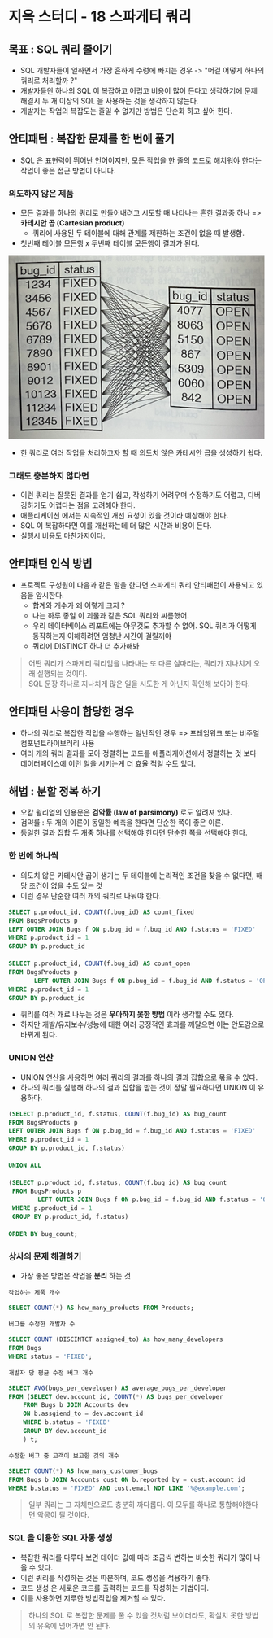 # 지옥 스터디 - 18 스파게티 쿼리

## 목표 : SQL 쿼리 줄이기
- SQL 개발자들이 일하면서 가장 흔하게 수렁에 빠지는 경우 -> "어걸 어떻게 하나의 쿼리로 처리할까 ?"
- 개발자들읜 하나의 SQL 이 복잡하고 어렵고 비용이 많이 든다고 생각하기에 문제 해결시 두 개 이상의 SQL 을 사용하는 것을 생각하지 않는다.
- 개발자는 작업의 복잡도는 줄일 수 없지만 방법은 단순화 하고 싶어 한다.

## 안티패턴 : 복잡한 문제를 한 번에 풀기
- SQL 은 표현력이 뛰어난 언어이지만, 모든 작업을 한 줄의 코드로 해치워야 한다는 작업이 좋은 접근 방법이 아니다.

### 의도하지 않은 제품
- 모든 결과를 하나의 쿼리로 만들어내려고 시도할 때 나타나는 흔한 결과중 하나 => **카테시안 곱 (Cartesian product)**
  - 쿼리에 사용된 두 테이블에 대해 관계를 제한하는 조건이 없을 때 발생함.
- 첫번째 테이블 모든행 x 두번째 테이블 모든행이 결과가 된다.

![Cartesian](./images/sql_antipatterns_cartesian.png)

- 한 쿼리로 여러 작업을 처리하고자 할 때 의도치 않은 카테시안 곱을 생성하기 쉽다.

### 그래도 충분하지 않다면
- 이런 쿼리는 잘못된 결과를 얻기 쉽고, 작성하기 어려우며 수정하기도 어렵고, 디버깅하기도 어렵다는 점을 고려해야 한다.
- 애플리케이션 에서는 지속적인 개선 요청이 있을 것이라 예상해야 한다.
- SQL 이 복잡하다면 이를 개선하는데 더 많은 시간과 비용이 든다.
- 실행시 비용도 마찬가지이다.

## 안티패턴 인식 방법
- 프로젝트 구성원이 다음과 같은 말을 한다면 스파게티 쿼리 안티패턴이 사용되고 있음을 암시한다.
  - 합계와 개수가 왜 이렇게 크지 ?
  - 나는 하루 종일 이 괴물과 같은 SQL 쿼리와 씨름했어.
  - 우리 데이터베이스 리포트에는 아무것도 추가할 수 없어. SQL 쿼리가 어떻게 동작하는지 이해하려면 엄청난 시간이 걸릴꺼야
  - 쿼리에 DISTINCT 하나 더 추가해봐

> 어떤 쿼리가 스파게티 쿼리임을 나타내는 또 다른 실마리는, 쿼리가 지나치게 오래 실행되는 것이다. <br/>
> SQL 문장 하나로 지나치게 많은 일을 시도한 게 아닌지 확인해 보아야 한다.

## 안티패턴 사용이 합당한 경우
- 하나의 쿼리로 복잡한 작업을 수행하는 일반적인 경우 => 프레임워크 또는 비주얼 컴포넌트라이브러리 사용
- 여러 개의 쿼리 결과를 모아 정렬하는 코드를 애플리케이션에서 정렬하는 것 보다 데이터페이스에 이런 일을 시키는게 더 효율 적일 수도 있다.

## 해법 : 분할 정복 하기
- 오캄 윌리엄의 인용문은 **검약률 (law of parsimony)** 로도 알려져 있다.
- 검약률 : 두 개의 이론이 동일한 예측을 한다면 단순한 쪽이 좋은 이론.
- 동일한 결과 집합 두 개중 하나를 선택해야 한다면 단순한 쪽을 선택해야 한다.

### 한 번에 하나씩
- 의도치 않은 카테시안 곱이 생기는 두 테이블에 논리적인 조건을 찾을 수 없다면, 해당 조건이 없을 수도 있는 것
- 이런 경우 단순한 여러 개의 쿼리로 나눠야 한다.

```sql
SELECT p.product_id, COUNT(f.bug_id) AS count_fixed
FROM BugsProducts p
LEFT OUTER JOIN Bugs f ON p.bug_id = f.bug_id AND f.status = 'FIXED'
WHERE p.product_id = 1
GROUP BY p.product_id

SELECT p.product_id, COUNT(f.bug_id) AS count_open
FROM BugsProducts p
       LEFT OUTER JOIN Bugs f ON p.bug_id = f.bug_id AND f.status = 'OPEN'
WHERE p.product_id = 1
GROUP BY p.product_id
```
- 쿼리를 여러 개로 나누는 것은 **우아하지 못한 방법** 이라 생각할 수도 있다.
- 하지만 개발/유지보수/성능에 대한 여러 긍정적인 효과를 깨달으면 이는 안도감으로 바뀌게 된다.

### UNION 연산
- UNION 연산을 사용하면 여러 쿼리의 결과를 하나의 결과 집합으로 묶을 수 있다.
- 하나의 쿼리를 실행해 하나의 결과 집합을 받는 것이 정말 필요하다면 UNION 이 유용하다.

```sql
(SELECT p.product_id, f.status, COUNT(f.bug_id) AS bug_count
FROM BugsProducts p
LEFT OUTER JOIN Bugs f ON p.bug_id = f.bug_id AND f.status = 'FIXED'
WHERE p.product_id = 1
GROUP BY p.product_id, f.status)

UNION ALL

(SELECT p.product_id, f.status, COUNT(f.bug_id) AS bug_count
 FROM BugsProducts p
        LEFT OUTER JOIN Bugs f ON p.bug_id = f.bug_id AND f.status = 'OPEN'
 WHERE p.product_id = 1
 GROUP BY p.product_id, f.status)

ORDER BY bug_count;
```

### 상사의 문제 해결하기
- 가장 좋은 방법은 작업을 **분리** 하는 것

`작업하는 제품 개수`

```sql
SELECT COUNT(*) AS how_many_products FROM Products;
```

`버그를 수정한 개발자 수`

```sql
SELECT COUNT (DISCINTCT assigned_to) As how_many_developers
FROM Bugs
WHERE status = 'FIXED';
```

`개발자 당 평균 수정 버그 개수`

```sql
SELECT AVG(bugs_per_developer) AS average_bugs_per_developer
FROM (SELECT dev.account_id, COUNT(*) AS bugs_per_developer
    FROM Bugs b JOIN Accounts dev
    ON b.assgiend_to = dev.account_id
    WHERE b.status = 'FIXED'
    GROUP BY dev.account_id
    ) t;
```

`수정한 버그 중 고객이 보고한 것의 개수`

```sql
SELECT COUNT(*) AS how_many_customer_bugs
FROM Bugs b JOIN Accounts cust ON b.reported_by = cust.account_id
WHERE b.status = 'FIXED' AND cust.email NOT LIKE '%@example.com';
```

> 일부 쿼리는 그 자체만으로도 충분히 까다롭다. 이 모두를 하나로 통합해야한다면 악몽이 될 것이다.

### SQL 을 이용한 SQL 자동 생성
- 복잡한 쿼리를 다루다 보면 데이터 값에 따라 조금씩 변하는 비슷한 쿼리가 많이 나올 수 있다.
- 이런 쿼리를 작성하는 것은 따분하며, 코드 생성을 적용하기 좋다.
- 코드 생성 은 새로운 코드를 출력하는 코드를 작성하는 기법이다.
- 이를 사용하면 지루한 방법작업을 제거할 수 있다.

> 하나의 SQL 로 복잡한 문제를 풀 수 있을 것처럼 보이더라도, 확실치 못한 방법의 유혹에 넘어가면 안 된다.

